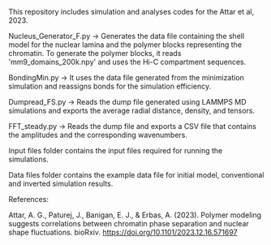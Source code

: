 This repository includes simulation and analyses codes for the Attar et al, 2023.


Nucleus_Generator_F.py -> Generates the data file containing the shell model for the nuclear lamina and the polymer blocks representing the chromatin. To generate the polymer blocks, it reads 'mm9_domains_200k.npy' and uses the Hi-C compartment sequences.

BondingMin.py -> It uses the data file generated from the minimization simulation and reassigns bonds for the simulation efficiency.

Dumpread_FS.py -> Reads the dump file generated using LAMMPS MD simulations and exports the average radial distance, density, and tensors.

FFT_steady.py -> Reads the dump file and exports a CSV file that contains the amplitudes and the corresponding wavenumbers.

Input files folder contains the input files required for running the simulations.

Data files folder contains the example data file for initial model, conventional and inverted simulation results.

References:

Attar, A. G., Paturej, J., Banigan, E. J., & Erbas, A. (2023). Polymer modeling suggests correlations between chromatin phase separation and nuclear shape fluctuations. bioRxiv. https://doi.org/10.1101/2023.12.16.571697

